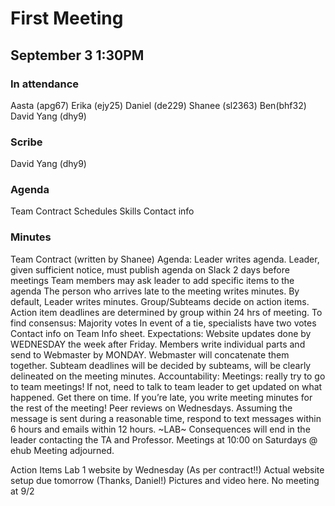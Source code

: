 # First Meeting
## September 3 1:30PM

### In attendance
Aasta (apg67)
Erika (ejy25)
Daniel (de229)
Shanee (sl2363)
Ben(bhf32)
David Yang (dhy9)

### Scribe 
David Yang (dhy9)

### Agenda
Team Contract
Schedules
Skills
Contact info

### Minutes
Team Contract (written by Shanee)
Agenda:
Leader writes agenda.
Leader, given sufficient notice, must publish agenda on Slack 2 days before meetings
Team members may ask leader to add specific items to the agenda
The person who arrives late to the meeting writes minutes. By default, Leader writes minutes.
Group/Subteams decide on action items.
Action item deadlines are determined by group within 24 hrs of meeting.
To find consensus:
Majority votes
In event of a tie, specialists have two votes
Contact info on Team Info sheet.
Expectations:
Website updates done by WEDNESDAY the week after Friday.
Members write individual parts and send to Webmaster by MONDAY. Webmaster will concatenate them together.
Subteam deadlines will be decided by subteams, will be clearly delineated on the meeting minutes.
Accountability:
Meetings: really try to go to team meetings!
If not, need to talk to team leader to get updated on what happened.
Get there on time. If you’re late, you write meeting minutes for the rest of the meeting!
Peer reviews on Wednesdays.
Assuming the message is sent during a reasonable time, respond to text messages within 6 hours and emails within 12 hours.
~LAB~
Consequences will end in the leader contacting the TA and Professor.
Meetings at 10:00 on Saturdays @ ehub
Meeting adjourned.

Action Items
Lab 1 website by Wednesday (As per contract!!)
Actual website setup due tomorrow (Thanks, Daniel!)
Pictures and video here.
No meeting at 9/2
